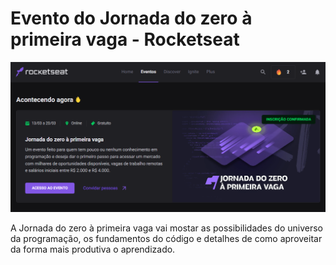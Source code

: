 <h1>Evento do Jornada do zero à primeira vaga - Rocketseat</h1>
<img src="event.png">
<p>A Jornada do zero à primeira vaga vai mostar as possibilidades do universo da programação, os fundamentos do código e detalhes de como aproveitar 
da forma mais produtiva o aprendizado.</p>
